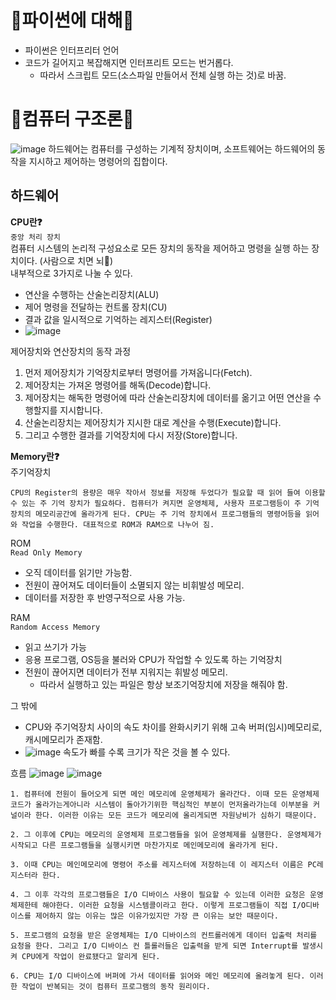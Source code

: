 # 💎파이썬에 대해💎
* 파이썬은 인터프리터 언어  
* 코드가 길어지고 복잡해지면 인터프리트 모드는 번거롭다.  
	* 따라서 스크립트 모드(소스파일 만들어서 전체 실행 하는 것)로 바꿈.

# 💍컴퓨터 구조론💍
![image](https://user-images.githubusercontent.com/77817094/195242606-2f6201a6-bf5b-4649-b479-5f5307560168.png)
하드웨어는 컴퓨터를 구성하는 기계적 장치이며,
소프트웨어는 하드웨어의 동작을 지시하고 제어하는 명령어의 집합이다.

## 하드웨어
**CPU란❓**  
```중앙 처리 장치```  
컴퓨터 시스템의 논리적 구성요소로 모든 장치의 동작을 제어하고 명령을 실행 하는 장치이다. (사람으로 치면 뇌🧠)  
내부적으로 3가지로 나눌 수 있다.
* 연산을 수행하는 산술논리장치(ALU)  
* 제어 명령을 전달하는 컨트롤 장치(CU)  
* 결과 값을 일시적으로 기억하는 레지스터(Register)
* ![image](https://user-images.githubusercontent.com/77817094/195243357-ab109d4b-4b61-4b64-b107-987ff33e5fc9.png)

제어장치와 연산장치의 동작 과정
1. 먼저 제어장치가 기억장치로부터 명령어를 가져옵니다(Fetch).
2. 제어장치는 가져온 명령어를 해독(Decode)합니다.
3. 제어장치는 해독한 명령어에 따라 산술논리장치에 데이터를 옮기고 어떤 연산을 수행할지를 지시합니다.
4. 산술논리장치는 제어장치가 지시한 대로 계산을 수행(Execute)합니다.
5. 그리고 수행한 결과를 기억장치에 다시 저장(Store)합니다.


**Memory란❓**  
주기억장치  
```
CPU의 Register의 용량은 매우 작아서 정보를 저장해 두었다가 필요할 때 읽어 들여 이용할 수 있는 주 기억 장치가 필요하다. 컴퓨터가 켜지면 운영체제, 사용자 프로그램등이 주 기억 장치의 메모리공간에 올라가게 된다. CPU는 주 기억 장치에서 프로그램들의 명령어등을 읽어와 작업을 수행한다. 대표적으로 ROM과 RAM으로 나누어 짐.
```
ROM  
``` Read Only Memory ```  
* 오직 데이터를 읽기만 가능함.
* 전원이 끊어져도 데이터들이 소멸되지 않는 비휘발성 메모리.  
* 데이터를 저장한 후 반영구적으로 사용 가능.  

RAM  
``` Random Access Memory ```  
* 읽고 쓰기가 가능  
* 응용 프로그램, OS등을 불러와 CPU가 작업할 수 있도록 하는 기억장치
* 전원이 끊어지면 데이터가 전부 지워지는 휘발성 메모리.
	* 따라서 실행하고 있는 파일은 항상 보조기억장치에 저장을 해줘야 함.

그 밖에
* CPU와 주기억장치 사이의 속도 차이를 완화시키기 위해 고속 버퍼(임시)메모리로, 캐시메모리가 존재함.
* ![image](https://user-images.githubusercontent.com/77817094/195245620-55d7fbd2-d747-4251-959e-916f633e5da7.png) 속도가 빠를 수록 크기가 작은 것을 볼 수 있다.

흐름
![image](https://user-images.githubusercontent.com/77817094/195246760-dfdf372b-ba53-4054-953a-f736a53637f0.png)
![image](https://user-images.githubusercontent.com/77817094/195246566-e9d608d5-c791-42b0-9590-2bc0ce556188.png)
```
1. 컴퓨터에 전원이 들어오게 되면 메인 메모리에 운영체제가 올라간다. 이때 모든 운영체제 코드가 올라가는게아니라 시스템이 돌아가기위한 핵심적인 부분이 먼저올라가는데 이부분을 커널이라 한다. 이러한 이유는 모든 코드가 메모리에 올리게되면 자원낭비가 심하기 때문이다.

2. 그 이후에 CPU는 메모리의 운영체제 프로그램들을 읽어 운영체제를 실행한다. 운영체제가 시작되고 다른 프로그램들을 실행시키면 마찬가지로 메인메모리에 올라가게 된다. 

3. 이때 CPU는 메인메모리에 명령어 주소를 레지스터에 저장하는데 이 레지스터 이름은 PC레지스터라 한다. 

4. 그 이후 각각의 프로그램들은 I/O 디바이스 사용이 필요할 수 있는데 이러한 요청은 운영체제한테 해야한다. 이러한 요청을 시스템콜이라고 한다. 이렇게 프로그램들이 직접 I/O디바이스를 제어하지 않는 이유는 많은 이유가있지만 가장 큰 이유는 보안 때문이다.

5. 프로그램의 요청을 받은 운영체제는 I/O 디바이스의 컨트롤러에게 데이터 입출력 처리를 요청을 한다. 그리고 I/O 디바이스 컨 틀롤러들은 입출력을 받게 되면 Interrupt를 발생시켜 CPU에게 작업이 완료됐다고 알리게 된다.

6. CPU는 I/O 디바이스에 버퍼에 가서 데이터를 읽어와 메인 메모리에 올려놓게 된다. 이러한 작업이 반복되는 것이 컴퓨터 프로그램의 동작 원리이다. 
```
